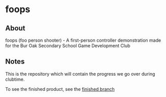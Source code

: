 # foops

## About

foops (foo person shooter) - A first-person controller demonstration made for the Bur Oak Secondary School Game Development Club

## Notes

This is the repository which will contain the progress we go over during clubtime.

To see the finished product, see the [finished branch](https://github.com/BOSS-Game-Dev/foops/tree/finished)
